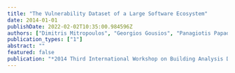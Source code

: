 ```yaml
---
title: "The Vulnerability Dataset of a Large Software Ecosystem"
date: 2014-01-01
publishDate: 2022-02-02T10:35:00.984596Z
authors: ["Dimitris Mitropoulos", "Georgios Gousios", "Panagiotis Papadopoulos", "Vassilios Karakoidas", "Panagiotis Louridas", "Diomidis Spinellis"]
publication_types: ["1"]
abstract: ""
featured: false
publication: "*2014 Third International Workshop on Building Analysis Datasets and Gathering Experience Returns for Security (BADGERS)*"
---
```


